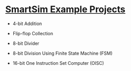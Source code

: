 # [SmartSim Example Projects](https://smartsim.org.uk/index.php?page=examples)

* 4-bit Addition

* Flip-flop Collection

* 8-bit Divider

* 8-bit Division Using Finite State Machine (FSM)

* 16-bit One Instruction Set Computer (OISC)
